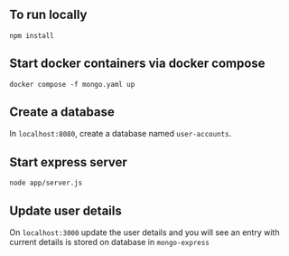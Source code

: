 

## To run locally
```shell
npm install
```

## Start docker containers via docker compose

```shell
docker compose -f mongo.yaml up
```

## Create a database
In `localhost:8080`, create a database named `user-accounts`. 

## Start express server
```shell
node app/server.js
```

## Update user details
On `localhost:3000` update the user details and you will see an entry with current details is stored on database in `mongo-express`
